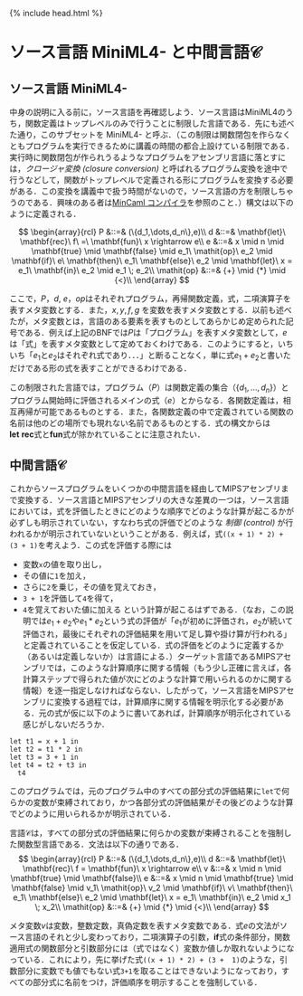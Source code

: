 {% include head.html %}

# ソース言語 MiniML4- と中間言語$\mathcal{C}$

## ソース言語 MiniML4-

中身の説明に入る前に，ソース言語を再確認しよう．ソース言語はMiniML4のうち，関数定義はトップレベルのみで行うことに制限した言語である．先にも述べた通り，このサブセットを MiniML4- と呼ぶ．（この制限は関数閉包を作らなくともプログラムを実行できるために講義の時間の都合上設けている制限である．実行時に関数閉包が作られうるようなプログラムをアセンブリ言語に落とすには，_クロージャ変換 (closure conversion)_ と呼ばれるプログラム変換を途中で行うなどして，関数がトップレベルで定義される形にプログラムを変換する必要がある．この変換を講義中で扱う時間がないので，ソース言語の方を制限しちゃうのである．興味のある者は[MinCaml コンパイラ](http://esumii.github.io/min-caml/)を参照のこと．）構文は以下のように定義される．

$$
\begin{array}{rcl}
  P &::=& (\{d_1,\dots,d_n\},e)\\
  d &::=& \mathbf{let}\ \mathbf{rec}\ f\ =\ \mathbf{fun}\ x \rightarrow e\\
  e &::=& x \mid n \mid \mathbf{true} \mid \mathbf{false} \mid e_1\ \mathit{op}\ e_2 \mid \mathbf{if}\ e\ \mathbf{then}\ e_1\ \mathbf{else}\ e_2 \mid \mathbf{let}\ x = e_1\ \mathbf{in}\ e_2 \mid e_1 \; e_2\\
  \mathit{op} &::=& {+} \mid {*} \mid {<}\\
\end{array}
$$

ここで，$P$，$d$, $e$，$\mathit{op}$はそれぞれプログラム，再帰関数定義，式，二項演算子を表すメタ変数とする．また，$x,y,f,g$ を変数を表すメタ変数とする．以前も述べたが，メタ変数とは，言語のある要素を表すものとしてあらかじめ定められた記号である．例えば上記のBNFでは$P$は「プログラム」を表すメタ変数として，$e$は「式」を表すメタ変数として定めておくわけである．このようにすると，いちいち「$e_1$と$e_2$はそれぞれ式であり．．．」と断ることなく，単に式$e_1+e_2$と書いただけである形の式を表すことができるわけである．

この制限された言語では，プログラム（$P$）は関数定義の集合（$\{d_1,\dots,d_n\}$）とプログラム開始時に評価されるメインの式（$e$）とからなる．各関数定義は，相互再帰が可能であるものとする．また，各関数定義の中で定義されている関数の名前は他のどの場所でも現れない名前であるものとする．式の構文からは$\mathbf{let}\ \mathbf{rec}$式と$\mathbf{fun}$式が除かれていることに注意されたい．

## 中間言語$\mathcal{C}$

これからソースプログラムをいくつかの中間言語を経由してMIPSアセンブリまで変換する．ソース言語とMIPSアセンブリの大きな差異の一つは，ソース言語においては，式を評価したときにどのような順序でどのような計算が起こるかが必ずしも明示されていない，すなわち式の評価でどのような _制御 (control)_ が行われるかが明示されていないということがある．例えば，式`((x + 1) * 2) + (3 + 1)`を考えよう．この式を評価する際には
- 変数`x`の値を取り出し，
- その値に`1`を加え，
- さらに`2`を乗じ，その値を覚えておき，
- `3 + 1`を評価して`4`を得て，
- `4`を覚えておいた値に加える
という計算が起こるはずである．（なお，この説明では$e_1 + e_2$や$e_1 * e_2$という式の評価が「$e_1$が初めに評価され，$e_2$が続いて評価され，最後にそれぞれの評価結果を用いて足し算や掛け算が行われる」と定義されていることを仮定している．式の評価をどのように定義するか（あるいは定義しないか）は言語による．）ターゲット言語であるMIPSアセンブリでは，このような計算順序に関する情報（もう少し正確に言えば，各計算ステップで得られた値が次にどのような計算で用いられるのかに関する情報）を逐一指定しなければならない．したがって，ソース言語をMIPSアセンブリに変換する過程では，計算順序に関する情報を明示化する必要がある．元の式が仮に以下のように書いてあれば，計算順序が明示化されている感じがしないだろうか．

```
let t1 = x + 1 in
let t2 = t1 * 2 in
let t3 = 3 + 1 in
let t4 = t2 + t3 in
  t4
```

このプログラムでは，元のプログラム中のすべての部分式の評価結果に`let`で何らかの変数が束縛されており，かつ各部分式の評価結果がその後どのような計算でどのように用いられるかが明示されている．

言語$\mathcal{C}$は，すべての部分式の評価結果に何らかの変数が束縛されることを強制した関数型言語である．文法は以下の通りである．
$$
\begin{array}{rcl}
  P &::=& (\{d_1,\dots,d_n\},e)\\
  d &::=& \mathbf{let}\ \mathbf{rec}\ f = \mathbf{fun}\ x \rightarrow e\\
  v &::=& x \mid n \mid \mathbf{true} \mid \mathbf{false}\\
  e &::=& x \mid n \mid \mathbf{true} \mid \mathbf{false} \mid v_1\ \mathit{op}\ v_2 \mid \mathbf{if}\ v\ \mathbf{then}\ e_1\ \mathbf{else}\ e_2 \mid \mathbf{let}\ x = e_1\ \mathbf{in}\ e_2 \mid x_1 \; x_2\\
  \mathit{op} &::=& {+} \mid {*} \mid {<}\\
\end{array}
$$

メタ変数$v$は変数，整数定数，真偽定数を表すメタ変数である．式$e$の文法がソース言語のそれと少し変わっており，二項演算子の引数，$\mathbf{if}$式の条件部分，関数適用式の関数部分と引数部分には（式ではなく）変数か値しか取れないようになっている．これにより，先に挙げた式`((x + 1) * 2) + (3 +  1)`のような，引数部分に変数でも値でもない式`3+1`を取ることはできないようになっており，すべての部分式に名前をつけ，評価順序を明示することを強制している．

